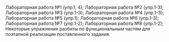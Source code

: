 Лабораторная работа №1 (упр.1, 4);
Лабораторная работа №2 (упр.1-3);
Лабораторная работа №3 (упр.1-3);
Лабораторная работа №4 (упр.1-3);
Лабораторная работа №5 (упр.1);
Лабораторная работа №6 (упр.1-3);
Лабораторная работа №7 (упр.1-2);
Лабораторная работа №8 (упр.1-2);
Некоторые упражнения разбиты по функциональным частям для поэтапной реализации поставленного задания.
